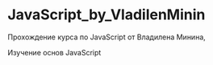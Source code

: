 # JavaScript_by_VladilenMinin
Прохождение курса по JavaScript от Владилена Минина,

Изучение основ JavaScript
